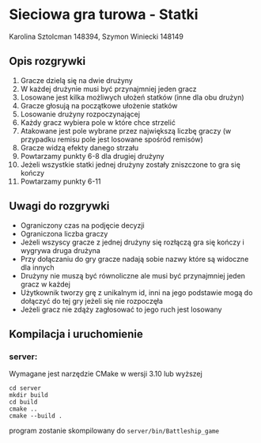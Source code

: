 # Sieciowa gra turowa - Statki

Karolina Sztolcman 148394, Szymon Winiecki 148149

## Opis rozgrywki

1. Gracze dzielą się na dwie drużyny
2. W każdej drużynie musi być przynajmniej jeden gracz
3. Losowane jest kilka możliwych ułożeń statków (inne dla obu drużyn)
4. Gracze głosują na początkowe ułożenie statków
5. Losowanie drużyny rozpoczynającej
6. Każdy gracz wybiera pole w które chce strzelić
7. Atakowane jest pole wybrane przez największą liczbę graczy (w przypadku remisu pole jest losowane spośród remisów)
8. Gracze widzą efekty danego strzału
9. Powtarzamy punkty 6-8 dla drugiej drużyny 
10. Jeżeli wszystkie statki jednej drużyny zostały zniszczone to gra się kończy
11. Powtarzamy punkty 6-11


## Uwagi do rozgrywki


- Ograniczony czas na podjęcie decyzji
- Ograniczona liczba graczy 
- Jeżeli wszyscy gracze z jednej drużyny się rozłączą gra się kończy i wygrywa druga drużyna
- Przy dołączaniu do gry gracze nadają sobie nazwy które są widoczne dla innych
- Drużyny nie muszą być równoliczne ale musi być przynajmniej jeden gracz w każdej
- Użytkownik tworzy grę z unikalnym id, inni na jego podstawie  mogą do dołączyć do tej gry jeżeli się nie rozpoczęła
- Jeżeli gracz nie zdąży zagłosować to jego ruch jest losowany

## Kompilacja i uruchomienie

### server:

Wymagane jest narzędzie CMake w wersji 3.10 lub wyższej

```
cd server
mkdir build
cd build
cmake ..
cmake --build .
```
program zostanie skompilowany do `server/bin/Battleship_game`